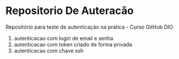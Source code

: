 # Repositorio De Auteracão
Repositório para teste de autenticação na pratica - Curso GitHub DIO
1. autenticacao com login de email e senha 
2. autenticacao com token criado de forma privada  
3. autenticacao com chave ssh
